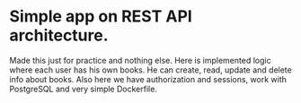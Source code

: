 # Simple app on REST API architecture.

Made this just for practice and nothing else.
Here is implemented logic where each user has his own books. He can create, read, update and delete info about books. Also here we have authorization and sessions,
work with PostgreSQL and very simple Dockerfile.

